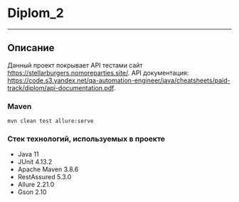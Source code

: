 # Diplom_2

---
## Описание
Данный проект покрывает API тестами сайт https://stellarburgers.nomoreparties.site/.
API документация: https://code.s3.yandex.net/qa-automation-engineer/java/cheatsheets/paid-track/diplom/api-documentation.pdf.

### Maven

`mvn clean test allure:serve`

### Стек технологий, используемых в проекте

- Java 11
- JUnit 4.13.2
- Apache Maven 3.8.6
- RestAssured 5.3.0
- Allure 2.21.0
- Gson 2.10
